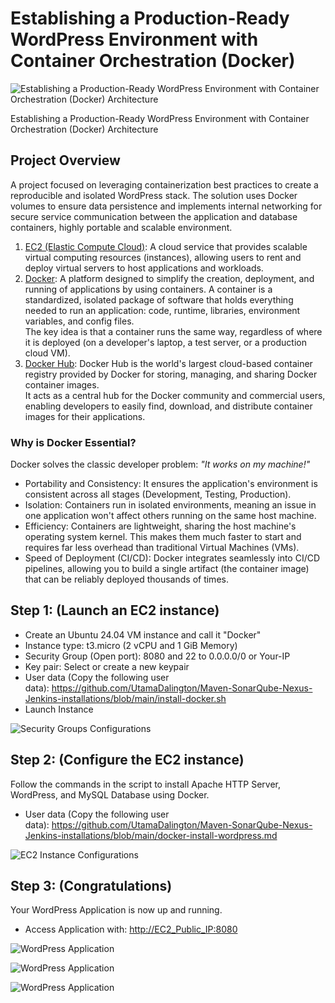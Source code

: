Establishing a Production-Ready WordPress Environment with Container Orchestration (Docker)
===========================================================================================

![Establishing a Production-Ready WordPress Environment with Container Orchestration (Docker) Architecture](https://miro.medium.com/v2/resize:fit:700/1*Yy7ICwpQSRsP6VE0GeebIg.png)

Establishing a Production-Ready WordPress Environment with Container Orchestration (Docker) Architecture

Project Overview
----------------

A project focused on leveraging containerization best practices to create a reproducible and isolated WordPress stack. The solution uses Docker volumes to ensure data persistence and implements internal networking for secure service communication between the application and database containers, highly portable and scalable environment.

1.  [EC2 (Elastic Compute Cloud)](https://aws.amazon.com/ec2/): A cloud service that provides scalable virtual computing resources (instances), allowing users to rent and deploy virtual servers to host applications and workloads.
2.  [Docker](https://www.docker.com/): A platform designed to simplify the creation, deployment, and running of applications by using containers. A container is a standardized, isolated package of software that holds everything needed to run an application: code, runtime, libraries, environment variables, and config files.\
    The key idea is that a container runs the same way, regardless of where it is deployed (on a developer's laptop, a test server, or a production cloud VM).
3.  [Docker Hub](https://hub.docker.com/): Docker Hub is the world's largest cloud-based container registry provided by Docker for storing, managing, and sharing Docker container images.\
    It acts as a central hub for the Docker community and commercial users, enabling developers to easily find, download, and distribute container images for their applications.

### Why is Docker Essential?

Docker solves the classic developer problem: *"It works on my machine!"*

-   Portability and Consistency: It ensures the application's environment is consistent across all stages (Development, Testing, Production).
-   Isolation: Containers run in isolated environments, meaning an issue in one application won't affect others running on the same host machine.
-   Efficiency: Containers are lightweight, sharing the host machine's operating system kernel. This makes them much faster to start and requires far less overhead than traditional Virtual Machines (VMs).
-   Speed of Deployment (CI/CD): Docker integrates seamlessly into CI/CD pipelines, allowing you to build a single artifact (the container image) that can be reliably deployed thousands of times.

Step 1: (Launch an EC2 instance)
--------------------------------

-   Create an Ubuntu 24.04 VM instance and call it "Docker"
-   Instance type: t3.micro (2 vCPU and 1 GiB Memory)
-   Security Group (Open port): 8080 and 22 to 0.0.0.0/0 or Your-IP
-   Key pair: Select or create a new keypair
-   User data (Copy the following user data): <https://github.com/UtamaDalington/Maven-SonarQube-Nexus-Jenkins-installations/blob/main/install-docker.sh>
-   Launch Instance

![Security Groups Configurations](https://miro.medium.com/v2/resize:fit:700/1*EUdb-Nvytl3eoLMDy2H3Ag.png)

Step 2: (Configure the EC2 instance)
------------------------------------

Follow the commands in the script to install Apache HTTP Server, WordPress, and MySQL Database using Docker.

-   User data (Copy the following user data): <https://github.com/UtamaDalington/Maven-SonarQube-Nexus-Jenkins-installations/blob/main/docker-install-wordpress.md>

![EC2 Instance Configurations](https://miro.medium.com/v2/resize:fit:700/1*TJPuVXMxBypAqdsRnfh9PQ.png)

Step 3: (Congratulations)
-------------------------

Your WordPress Application is now up and running.

-   Access Application with: [http://EC2_Public_IP:8080](http://ec2_public_ip:8080/)

![WordPress Application](https://miro.medium.com/v2/resize:fit:700/1*6na_PQR3oM_vK5gPLUlu0g.png)

![WordPress Application](https://miro.medium.com/v2/resize:fit:700/1*j-gjHsp4ekkFD911h7D6aA.png)

![WordPress Application](https://miro.medium.com/v2/resize:fit:700/1*u6LWJ5JVqiOhhOqfobMuuw.png)
